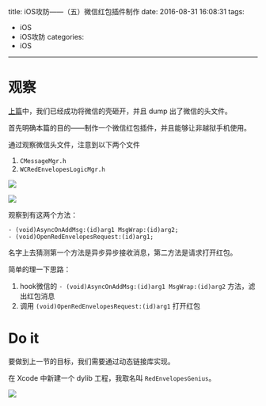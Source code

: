 title: iOS攻防——（五）微信红包插件制作
date: 2016-08-31 16:08:31
tags:
  - iOS
  - iOS攻防
categories:
  - iOS
---

# 观察
[上篇](http://zhoulingyu.com/2016/08/29/iOS%E6%94%BB%E9%98%B2%E2%80%94%E2%80%94%EF%BC%88%E5%9B%9B%EF%BC%89class-dump%20%E4%B8%8E%20Dumpdecrypted%20%E4%BD%BF%E7%94%A8/)中，我们已经成功将微信的壳砸开，并且 dump 出了微信的头文件。

首先明确本篇的目的——制作一个微信红包插件，并且能够让非越狱手机使用。

通过观察微信头文件，注意到以下两个文件

1. `CMessageMgr.h`
2. `WCRedEnvelopesLogicMgr.h`

![](http://7xt4xp.com1.z0.glb.clouddn.com/blog_iOS%E6%94%BB%E9%98%B2%E2%80%94%E2%80%94%EF%BC%88%E4%BA%94%EF%BC%89%E5%BE%AE%E4%BF%A1%E7%BA%A2%E5%8C%85%E6%8F%92%E4%BB%B6%E5%88%B6%E4%BD%9C-01.png)

![](http://7xt4xp.com1.z0.glb.clouddn.com/blog_iOS%E6%94%BB%E9%98%B2%E2%80%94%E2%80%94%EF%BC%88%E4%BA%94%EF%BC%89%E5%BE%AE%E4%BF%A1%E7%BA%A2%E5%8C%85%E6%8F%92%E4%BB%B6%E5%88%B6%E4%BD%9C-02.png)

观察到有这两个方法：

```objc
- (void)AsyncOnAddMsg:(id)arg1 MsgWrap:(id)arg2;
- (void)OpenRedEnvelopesRequest:(id)arg1;
```

<!--more-->

名字上去猜测第一个方法是异步异步接收消息，第二方法是请求打开红包。

简单的理一下思路：
1. hook微信的 `- (void)AsyncOnAddMsg:(id)arg1 MsgWrap:(id)arg2` 方法，滤出红包消息
2. 调用 `(void)OpenRedEnvelopesRequest:(id)arg1` 打开红包

# Do it
要做到上一节的目标，我们需要通过动态链接库实现。

在 Xcode 中新建一个 dylib 工程，我取名叫 `RedEnvelopesGenius`。

![](http://7xt4xp.com1.z0.glb.clouddn.com/blog_iOS%E6%94%BB%E9%98%B2%E2%80%94%E2%80%94%EF%BC%88%E4%BA%94%EF%BC%89%E5%BE%AE%E4%BF%A1%E7%BA%A2%E5%8C%85%E6%8F%92%E4%BB%B6%E5%88%B6%E4%BD%9C-03.png)


